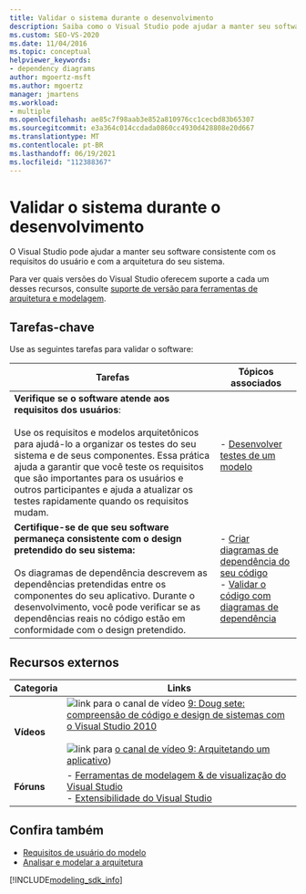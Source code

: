 ```yaml
---
title: Validar o sistema durante o desenvolvimento
description: Saiba como o Visual Studio pode ajudar a manter seu software consistente com os requisitos do usuário e com a arquitetura do seu sistema.
ms.custom: SEO-VS-2020
ms.date: 11/04/2016
ms.topic: conceptual
helpviewer_keywords:
- dependency diagrams
author: mgoertz-msft
ms.author: mgoertz
manager: jmartens
ms.workload:
- multiple
ms.openlocfilehash: ae85c7f98aab3e852a810976cc1cecbd83b65307
ms.sourcegitcommit: e3a364c014ccdada0860cc4930d428808e20d667
ms.translationtype: MT
ms.contentlocale: pt-BR
ms.lasthandoff: 06/19/2021
ms.locfileid: "112388367"
---
```

# <a name="validate-your-system-during-development"></a>Validar o sistema durante o desenvolvimento

O Visual Studio pode ajudar a manter seu software consistente com os requisitos do usuário e com a arquitetura do seu sistema.

Para ver quais versões do Visual Studio oferecem suporte a cada um desses recursos, consulte [suporte de versão para ferramentas de arquitetura e modelagem](../modeling/analyze-and-model-your-architecture.md#VersionSupport).

## <a name="key-tasks"></a>Tarefas-chave

Use as seguintes tarefas para validar o software:

|**Tarefas**|**Tópicos associados**|
|-|-|
|**Verifique se o software atende aos requisitos dos usuários**:<br /><br />Use os requisitos e modelos arquitetônicos para ajudá-lo a organizar os testes do seu sistema e de seus componentes. Essa prática ajuda a garantir que você teste os requisitos que são importantes para os usuários e outros participantes e ajuda a atualizar os testes rapidamente quando os requisitos mudam.|- [Desenvolver testes de um modelo](../modeling/develop-tests-from-a-model.md)|
|**Certifique-se de que seu software permaneça consistente com o design pretendido do seu sistema:**<br /><br />Os diagramas de dependência descrevem as dependências pretendidas entre os componentes do seu aplicativo. Durante o desenvolvimento, você pode verificar se as dependências reais no código estão em conformidade com o design pretendido.|- [Criar diagramas de dependência do seu código](../modeling/create-layer-diagrams-from-your-code.md)<br />- [Validar o código com diagramas de dependência](../modeling/validate-code-with-layer-diagrams.md)|

## <a name="external-resources"></a>Recursos externos

|**Categoria**|**Links**|
|-|-|
|**Vídeos**|![link para o canal de vídeo ](../data-tools/media/playvideo.gif) [9: Doug sete: compreensão de código e design de sistemas com o Visual Studio 2010](https://channel9.msdn.com/shows/VS2010Launch/Doug-Seven-Code-Understanding-and-Systems-Design-with-Visual-Studio-2010)<br /><br /> ![link para ](../data-tools/media/playvideo.gif) [o canal de vídeo 9: Arquitetando um aplicativo](https://channel9.msdn.com/blogs/clinted/uml-with-vs-2010-part-5-architecting-an-application))|
|**Fóruns**|- [Ferramentas de modelagem & de visualização do Visual Studio](https://social.msdn.microsoft.com/Forums/en-US/home?forum=vsarch)<br />- [Extensibilidade do Visual Studio](https://social.msdn.microsoft.com/Forums/vstudio/home?forum=vsx)|

## <a name="see-also"></a>Confira também

- [Requisitos de usuário do modelo](../modeling/model-user-requirements.md)
- [Analisar e modelar a arquitetura](../modeling/analyze-and-model-your-architecture.md)

[!INCLUDE[modeling_sdk_info](includes/modeling_sdk_info.md)]
